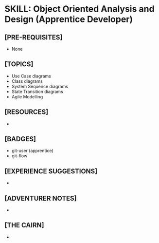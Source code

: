 # SKILL: Object Oriented Analysis and Design (Apprentice Developer)

## [PRE-REQUISITES]
  * None

## [TOPICS]
  * Use Case diagrams
  * Class diagrams
  * System Sequence diagrams
  * State Transition diagrams
  * Agile Modelling

## [RESOURCES]
  * 
  
## [BADGES]
  * git-user (apprentice)
  * git-flow

## [EXPERIENCE SUGGESTIONS]
  * 

## [ADVENTURER NOTES]
  * 

## [THE CAIRN]
  * 
